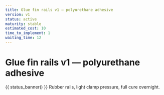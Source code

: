 ```yaml
---
title: Glue fin rails v1 — polyurethane adhesive
version: v1
status: active
maturity: stable
estimated_cost: 10
time_to_implement: 1
waiting_time: 12
---
```

# Glue fin rails v1 — polyurethane adhesive
{{ status_banner() }}
Rubber rails, light clamp pressure, full cure overnight.
